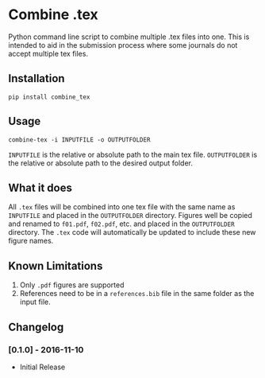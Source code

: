 # Combine .tex

Python command line script to combine multiple .tex files into one.
This is intended to aid in the submission process where some journals
do not accept multiple tex files.

## Installation
```
pip install combine_tex
```

## Usage
```
combine-tex -i INPUTFILE -o OUTPUTFOLDER
```
`INPUTFILE` is the relative or absolute path to the main tex file.
`OUTPUTFOLDER` is the relative or absolute path to the desired output
folder.

## What it does
All `.tex` files will be combined into one tex file with the same name
as `INPUTFILE` and placed in the `OUTPUTFOLDER` directory.  Figures
well be copied and renamed to `f01.pdf`, `f02.pdf`, etc. and placed in the
`OUTPUTFOLDER` directory.  The `.tex` code will automatically be updated
to include these new figure names.

## Known Limitations
1. Only `.pdf` figures are supported
2. References need to be in a `references.bib` file in the same folder
as the input file.

## Changelog
### [0.1.0] - 2016-11-10
 - Initial Release